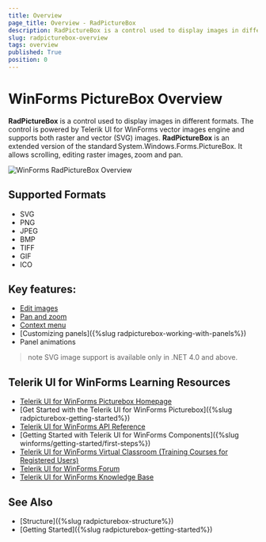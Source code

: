 ```yaml
---
title: Overview
page_title: Overview - RadPictureBox
description: RadPictureBox is a control used to display images in different formats. Powered by Telerik UI for WinForms vector images engine and supports both raster & vector (SVG) images.
slug: radpicturebox-overview
tags: overview
published: True
position: 0
---
```


# WinForms PictureBox Overview

__RadPictureBox__ is a control used to display images in different formats. The control is powered by Telerik UI for WinForms vector images engine and supports both raster and vector (SVG) images. __RadPictureBox__ is an extended version of the standard System.Windows.Forms.PictureBox. It allows scrolling, editing raster images, zoom and pan.

![WinForms RadPictureBox Overview](images/picturebox-overview001.png)

## Supported Formats

* SVG
* PNG
* JPEG 
* BMP
* TIFF
* GIF 
* ICO

## Key features:

* [Edit images](https://docs.telerik.com/devtools/winforms/controls/picturebox/features/edit)
* [Pan and zoom](https://docs.telerik.com/devtools/winforms/controls/picturebox/features/pan-and-zoom)
* [Context menu](https://docs.telerik.com/devtools/winforms/controls/picturebox/features/context-menu)
* [Customizing panels]({%slug radpicturebox-working-with-panels%})
* Panel animations 

>note SVG image support is available only in .NET 4.0 and above.


## Telerik UI for WinForms Learning Resources
* [Telerik UI for WinForms Picturebox Homepage](https://www.telerik.com/products/winforms/picturebox.aspx)
* [Get Started with the Telerik UI for WinForms Picturebox]({%slug radpicturebox-getting-started%})
* [Telerik UI for WinForms API Reference](https://docs.telerik.com/devtools/winforms/api/)
* [Getting Started with Telerik UI for WinForms Components]({%slug winforms/getting-started/first-steps%})
* [Telerik UI for WinForms Virtual Classroom (Training Courses for Registered Users)](https://learn.telerik.com/learn/course/external/view/elearning/17/TelerikUIforWinForms) 
* [Telerik UI for WinForms Forum](https://www.telerik.com/forums/winforms)
* [Telerik UI for WinForms Knowledge Base](https://docs.telerik.com/devtools/winforms/knowledge-base)

## See Also

* [Structure]({%slug radpicturebox-structure%})
* [Getting Started]({%slug radpicturebox-getting-started%})
